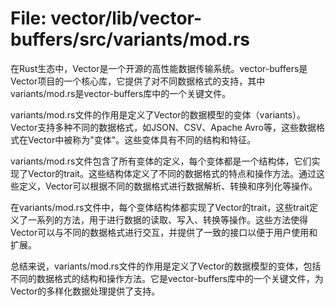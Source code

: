 # File: vector/lib/vector-buffers/src/variants/mod.rs

在Rust生态中，Vector是一个开源的高性能数据传输系统。vector-buffers是Vector项目的一个核心库，它提供了对不同数据格式的支持，其中variants/mod.rs是vector-buffers库中的一个关键文件。

variants/mod.rs文件的作用是定义了Vector的数据模型的变体（variants）。Vector支持多种不同的数据格式，如JSON、CSV、Apache Avro等，这些数据格式在Vector中被称为"变体"。这些变体具有不同的结构和特征。

variants/mod.rs文件包含了所有变体的定义，每个变体都是一个结构体，它们实现了Vector的trait。这些结构体定义了不同的数据格式的特点和操作方法。通过这些定义，Vector可以根据不同的数据格式进行数据解析、转换和序列化等操作。

在variants/mod.rs文件中，每个变体结构体都实现了Vector的trait，这些trait定义了一系列的方法，用于进行数据的读取、写入、转换等操作。这些方法使得Vector可以与不同的数据格式进行交互，并提供了一致的接口以便于用户使用和扩展。

总结来说，variants/mod.rs文件的作用是定义了Vector的数据模型的变体，包括不同的数据格式的结构和操作方法。它是vector-buffers库中的一个关键文件，为Vector的多样化数据处理提供了支持。

